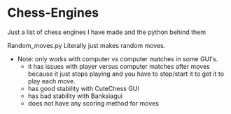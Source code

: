 # Chess-Engines
Just a list of chess engines I have made and the python behind them

Random_moves.py Literally just makes random moves.
- Note: only works with computer vs computer matches in some GUI's.
    - it has issues with player versus computer matches after moves because it just stops playing and you have to stop/start it to get it to play each move.
    - has good stability with CuteChess GUI
    - has bad stability with Banksiagui
    - does not have any scoring method for moves
